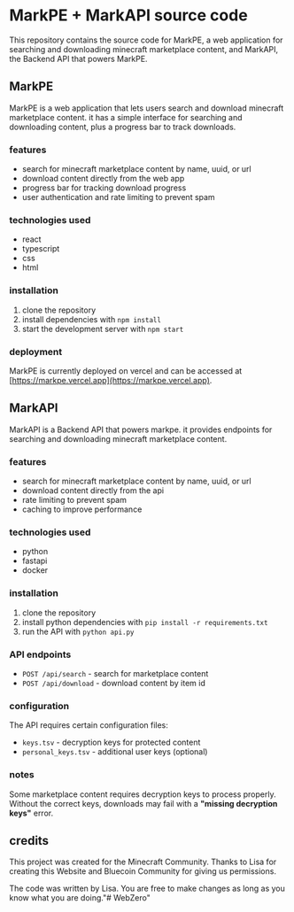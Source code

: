 # MarkPE + MarkAPI source code

This repository contains the source code for MarkPE, a web application for searching and downloading minecraft marketplace content, and MarkAPI, the Backend API that powers MarkPE.

## MarkPE

MarkPE is a web application that lets users search and download minecraft marketplace content. it has a simple interface for searching and downloading content, plus a progress bar to track downloads.

### features

- search for minecraft marketplace content by name, uuid, or url
- download content directly from the web app
- progress bar for tracking download progress
- user authentication and rate limiting to prevent spam

### technologies used

- react
- typescript
- css
- html

### installation

1. clone the repository
2. install dependencies with `npm install`
3. start the development server with `npm start`

### deployment

MarkPE is currently deployed on vercel and can be accessed at [https://markpe.vercel.app](https://markpe.vercel.app).

## MarkAPI

MarkAPI is a Backend API that powers markpe. it provides endpoints for searching and downloading minecraft marketplace content.

### features

- search for minecraft marketplace content by name, uuid, or url
- download content directly from the api
- rate limiting to prevent spam
- caching to improve performance

### technologies used

- python
- fastapi
- docker

### installation

1. clone the repository
2. install python dependencies with `pip install -r requirements.txt`
3. run the API with `python api.py`

### API endpoints

- `POST /api/search` - search for marketplace content
- `POST /api/download` - download content by item id

### configuration

The API requires certain configuration files:
- `keys.tsv` - decryption keys for protected content
- `personal_keys.tsv` - additional user keys (optional)

### notes

Some marketplace content requires decryption keys to process properly. Without the correct keys, downloads may fail with a **"missing decryption keys"** error.

## credits

This project was created for the Minecraft Community. Thanks to Lisa for creating this Website and Bluecoin Community for giving us permissions.

The code was written by Lisa. You are free to make changes as long as you know what you are doing."# WebZero" 
